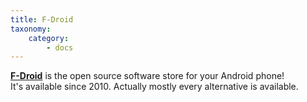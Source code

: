 ```yaml
---
title: F-Droid
taxonomy:
    category:
        - docs
---
```


__[F-Droid](https://f-droid.org/)__ is the open source software store for your Android phone!<br>
It's available since 2010. Actually mostly every alternative is available. 